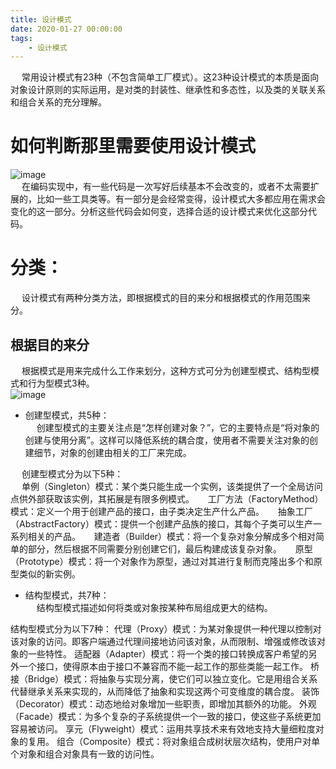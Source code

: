 ```yaml
---
title: 设计模式
date: 2020-01-27 00:00:00
tags:
    - 设计模式
---
```


&emsp; 常用设计模式有23种（不包含简单工厂模式）。这23种设计模式的本质是面向对象设计原则的实际运用，是对类的封装性、继承性和多态性，以及类的关联关系和组合关系的充分理解。  

# 如何判断那里需要使用设计模式  
![image](https://gitee.com/wt1814/pic-host/raw/master/images/java/design/design-1.png)  
&emsp; 在编码实现中，有一些代码是一次写好后续基本不会改变的，或者不太需要扩展的，比如一些工具类等。有一部分是会经常变得，设计模式大多都应用在需求会变化的这一部分。分析这些代码会如何变，选择合适的设计模式来优化这部分代码。  

# 分类：  
&emsp; 设计模式有两种分类方法，即根据模式的目的来分和根据模式的作用范围来分。  

## 根据目的来分  
&emsp; 根据模式是用来完成什么工作来划分，这种方式可分为创建型模式、结构型模式和行为型模式3种。  
![image](https://gitee.com/wt1814/pic-host/raw/master/images/java/design/design-2.png)  
* 创建型模式，共5种：  
&emsp; 创建型模式的主要关注点是“怎样创建对象？”，它的主要特点是“将对象的创建与使用分离”。这样可以降低系统的耦合度，使用者不需要关注对象的创建细节，对象的创建由相关的工厂来完成。  

&emsp; 创建型模式分为以下5种：  
&emsp; 单例（Singleton）模式：某个类只能生成一个实例，该类提供了一个全局访问点供外部获取该实例，其拓展是有限多例模式。
&emsp; 工厂方法（FactoryMethod）模式：定义一个用于创建产品的接口，由子类决定生产什么产品。
&emsp; 抽象工厂（AbstractFactory）模式：提供一个创建产品族的接口，其每个子类可以生产一系列相关的产品。
&emsp; 建造者（Builder）模式：将一个复杂对象分解成多个相对简单的部分，然后根据不同需要分别创建它们，最后构建成该复杂对象。
&emsp; 原型（Prototype）模式：将一个对象作为原型，通过对其进行复制而克隆出多个和原型类似的新实例。  

* 结构型模式，共7种：  
&emsp; 结构型模式描述如何将类或对象按某种布局组成更大的结构。  

结构型模式分为以下7种：
代理（Proxy）模式：为某对象提供一种代理以控制对该对象的访问。即客户端通过代理间接地访问该对象，从而限制、增强或修改该对象的一些特性。
适配器（Adapter）模式：将一个类的接口转换成客户希望的另外一个接口，使得原本由于接口不兼容而不能一起工作的那些类能一起工作。
桥接（Bridge）模式：将抽象与实现分离，使它们可以独立变化。它是用组合关系代替继承关系来实现的，从而降低了抽象和实现这两个可变维度的耦合度。
装饰（Decorator）模式：动态地给对象增加一些职责，即增加其额外的功能。
外观（Facade）模式：为多个复杂的子系统提供一个一致的接口，使这些子系统更加容易被访问。
享元（Flyweight）模式：运用共享技术来有效地支持大量细粒度对象的复用。
组合（Composite）模式：将对象组合成树状层次结构，使用户对单个对象和组合对象具有一致的访问性。  










